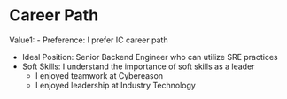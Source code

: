 # Career Path

Value1: - Preference: I prefer IC career path
- Ideal Position: Senior Backend Engineer who can utilize SRE practices
- Soft Skills: I understand the importance of soft skills as a leader
    - I enjoyed teamwork at Cybereason
    - I enjoyed leadership at Industry Technology
